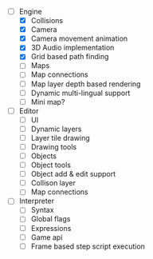  - [ ] Engine
   - [x] Collisions
   - [x] Camera
   - [x] Camera movement animation
   - [x] 3D Audio implementation
   - [x] Grid based path finding
   - [ ] Maps
   - [ ] Map connections
   - [ ] Map layer depth based rendering
   - [ ] Dynamic multi-lingual support
   - [ ] Mini map?

 - [ ] Editor
   - [ ] UI
   - [ ] Dynamic layers
   - [ ] Layer tile drawing
   - [ ] Drawing tools
   - [ ] Objects
   - [ ] Object tools
   - [ ] Object add & edit support
   - [ ] Collison layer
   - [ ] Map connections

 - [ ] Interpreter
   - [ ] Syntax
   - [ ] Global flags
   - [ ] Expressions
   - [ ] Game api
   - [ ] Frame based step script execution
